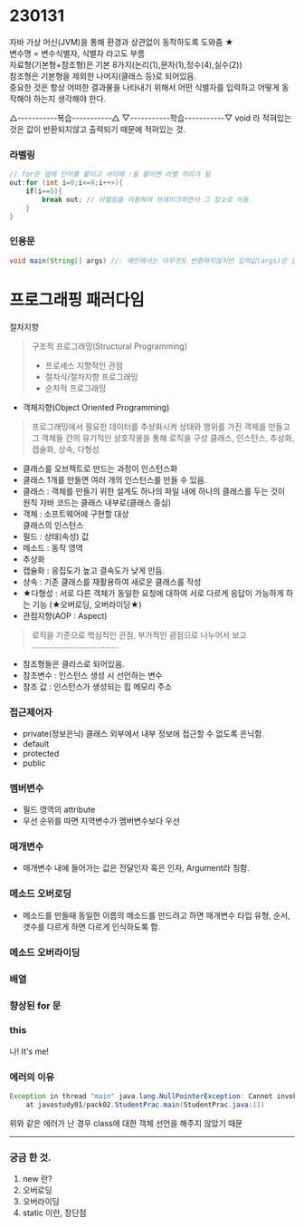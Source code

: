 # 230131
자바 가상 머신(JVM)을 통해 환경과 상관없이 동작하도록 도와줌 ★ <br/>
변수명 = 변수식별자, 식별자 라고도 부름 <br/>
자료형(기본형+참조형)은 기본 8가지(논리(1),문자(1),정수(4),실수(2))<br/>
참조형은 기본형을 제외한 나머지(클래스 등)로 되어있음.<br/>
중요한 것은 항상 어떠한 결과물을 나타내기 위해서 어떤 식별자를 입력하고
어떻게 동작해야 하는지 생각해야 한다.

△-----------복습-----------△
▽-----------학습-----------▽
void 라 적혀있는 것은 값이 반환되지않고 출력되기 때문에 적혀있는 것.

### 라벨링
```java
// for문 앞에 단어를 붙이고 사이에 :을 붙이면 라벨 처리가 됨
out:for (int i=0;i<=9;i++>){
    if(i==5){
        break out; // 라벨링을 이용하여 브레이크하면서 그 장소로 이동
    }
}
```

### 인용문
```java
void main(String[] args) //: 메인에서는 아무것도 반환하지않지만 입력값(args)은 있다.
```

# 프로그래핑 패러다임
절차지향
 > 구조적 프로그래밍(Structural Programming)
 > - 프로세스 지향적인 관점
 > - 절차식/절차지향 프로그래밍
 > - 순차적 프로그래밍
- 객체지향(Object Oriented Programming)
 > 프로그래밍에서 필요한 데이터를 추상화시켜 상태와 행위를 가진 객체를 만들고 그 객체들 간의 유기적인 상호작용을 통해 로직을 구성
 > 클래스, 인스턴스, 추상화, 캡슐화, 상속, 다형성
- 클래스를 오브젝트로 만드는 과정이 인스턴스화
- 클래스 1개를 만들면 여러 개의 인스턴스를 만들 수 있음.
- 클래스 : 객체를 만들기 위한 설계도
        하나의 파일 내에 하나의 클래스를 두는 것이 원칙
        자바 코드는 클래스 내부로(클래스 중심)
- 객체 : 소프트웨어에 구현할 대상
        <br/>클래스의 인스턴스
- 필드 : 상태(속성) 값
- 메소드 : 동작 영역
- 추상화
- 캡슐화 : 응집도가 높고 결속도가 낮게 만듬.
- 상속 : 기존 클래스를 재활용하여 새로운 클래스를 작성
- ★다형성 : 서로 다른 객체가 동일한 요청에 대하여 서로 다르게 응답이 가능하게 하는 기능 (★오버로딩, 오버라이딩★)
- 관점지향(AOP : Aspect)
 > 로직을 기준으로 핵심적인 관점, 부가적인 괌점으로 나누어서 보고 ......................................

- 참조형들은 클라스로 되어있음.
- 참조변수 : 인스턴스 생성 시 선언하는 변수
- 참조 값 : 인스턴스가 생성되는 힙 메모리 주소

### 접근제어자
- private(정보은닉) 클래스 외부에서 내부 정보에 접근할 수 없도록 은닉함.
- default
- protected
- public

### 멤버변수
- 필드 영역의 attribute
- 우선 순위를 따면 지역변수가 멤버변수보다 우선

### 매개변수
- 매개변수 내에 들어가는 값은 전달인자 혹은 인자, Argument라 칭함.

### 메소드 오버로딩
- 메소드를 만들때 동일한 이름의 메소드를 만드려고 하면 매개변수 타입 유형, 순서, 갯수를 다르게 하면 다르게 인식하도록 함.

### 메소드 오버라이딩

### 배열


### 향상된 for 문


### this
나! It's me!

### 에러의 이유
```java
Exception in thread "main" java.lang.NullPointerException: Cannot invoke "pack02.Subject.getSubjectName()" because "std02.english" is null
	at javastudy01/pack02.StudentPrac.main(StudentPrac.java:11)
```
위와 같은 에러가 난 경우 class에 대한 객체 선언을 해주지 않았기 때문

***

### 궁금 한 것.
1. new 란?
2. 오버로딩
3. 오버라이딩
4. static 이란, 장단점